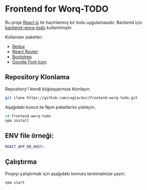 # Frontend for Worq-TODO

Bu proje [React.js](https://reactjs.org/) ile hazırlanmış bir todo uygulamasıdır. Backend için [backend-worq-todo](https://github.com/caglardur/backend-worq-todo) kullanılmıştır.

Kullanılan paketler:

- [Redux](https://react-redux.js.org/)
- [React Router](https://reactrouter.com/)
- [Bootstrep](https://getbootstrap.com/)
- [Google Font Icon](https://fonts.google.com/icons)

## Repository Klonlama

Repository'i kendi bilgisayarınıza klonlayın.

```bash
git clone https://github.com/caglardur/frontend-worq-todo.git
```

Aşağıdaki komut ile Npm paketlerini yükleyin.

```bash
cd frontend-worq-todo
npm install
```

## ENV file örneği:

```bash
REACT_APP_DB_HOST=
```

## Çalıştırma

Projeyi çalıştırmak için aşağıdaki komutu terminalinize yazın.

```bash
npm start
```
